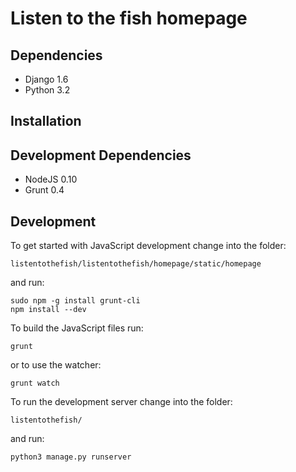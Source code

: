 Listen to the fish homepage
===========================

Dependencies
------------

* Django 1.6
* Python 3.2

Installation
------------

Development Dependencies
------------------------

* NodeJS 0.10
* Grunt 0.4

Development
-----------
To get started with JavaScript development change into the folder:

	listentothefish/listentothefish/homepage/static/homepage

and run:

	sudo npm -g install grunt-cli
	npm install --dev

To build the JavaScript files run:

	grunt

or to use the watcher:

	grunt watch

To run the development server change into the folder:

	listentothefish/

and run:

	python3 manage.py runserver